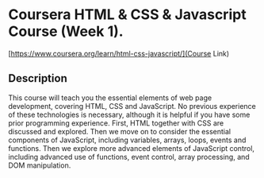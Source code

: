 # Coursera HTML & CSS & Javascript Course (Week 1).

[https://www.coursera.org/learn/html-css-javascript/](Course Link)

## Description

This course will teach you the essential elements of web page development, covering HTML, CSS and JavaScript. No previous experience of these technologies is necessary, although it is helpful if you have some prior programming experience. First, HTML together with CSS are discussed and explored. Then we move on to consider the essential components of JavaScript, including variables, arrays, loops, events and functions. Then we explore more advanced elements of JavaScript control, including advanced use of functions, event control, array processing, and DOM manipulation.
